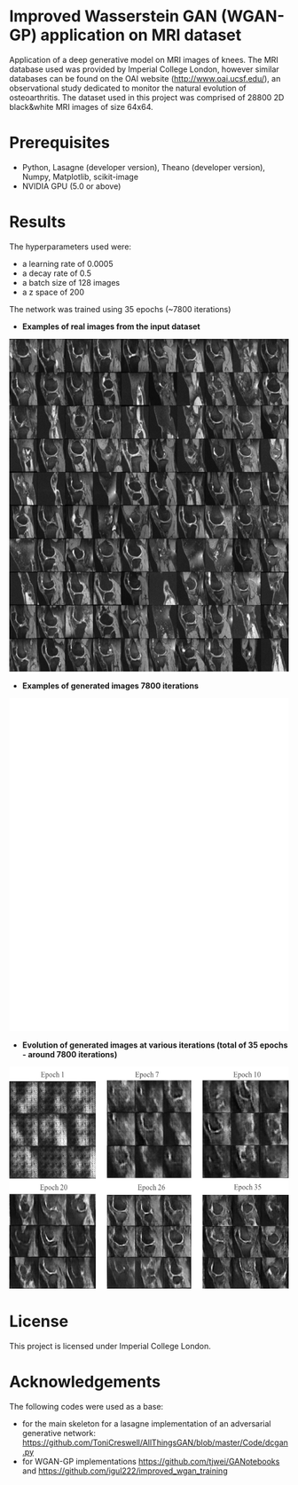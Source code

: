 # Improved Wasserstein GAN (WGAN-GP) application on MRI dataset

Application of a deep generative model on MRI images of knees. The MRI database used was provided by Imperial College London, however similar databases can be found on the OAI website (http://www.oai.ucsf.edu/), an observational study dedicated to monitor the natural evolution of osteoarthritis.
The dataset used in this project was comprised of 28800 2D black&white MRI images of size 64x64.
# Prerequisites
- Python, Lasagne (developer version), Theano (developer version), Numpy, Matplotlib, scikit-image
- NVIDIA GPU (5.0 or above)
# Results

The hyperparameters used were:
- a learning rate of 0.0005
- a decay rate of 0.5
- a batch size of 128 images
- a z space of 200

The network was trained using 35 epochs (~7800 iterations)

- **Examples of real images from the input dataset** 
<img src="results/ground_truthgan.png" alt="alt text" width="600" height="600">

- **Examples of generated images 7800 iterations**
<img src="results/examples_34gen.png" alt="alt text" width="600" height="600">

- **Evolution of generated images at various iterations (total of 35 epochs - around 7800 iterations)**
<img src="results/evolution.png" alt="alt text" width="600" height="400">

# License
This project is licensed under Imperial College London.
# Acknowledgements
The following codes were used as a base:
- for the main skeleton for a lasagne implementation of an adversarial generative network: https://github.com/ToniCreswell/AllThingsGAN/blob/master/Code/dcgan.py 
- for WGAN-GP implementations
 https://github.com/tjwei/GANotebooks and
 https://github.com/igul222/improved_wgan_training


